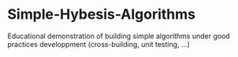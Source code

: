 # Simple-Hybesis-Algorithms
Educational demonstration of building simple algorithms under good practices developpment (cross-building, unit testing, ...)
